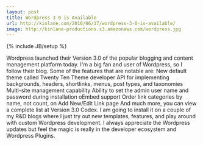 ```yaml
---
layout: post
title: Wordpress 3 0 is Available
url: http://kinlane.com/2010/06/17/wordpress-3-0-is-available/
image: http://kinlane-productions.s3.amazonaws.com/wordpress.jpg
---
```

{% include JB/setup %}
<p>
     Wordpress launched their Version 3.0 of the popular blogging and content management platform today. I'm a big fan and user of Wordpress, so I follow their blog. Some of the features that are notable are: New default theme called Twenty Ten Theme developer API for implementing backgrounds, headers, shortlinks, menus, post types, and taxonomies Multi-site management capability Ability to set the admin user name and password during installation oEmbed support Order link categories by name, not count, on Add New/Edit Link page And much more, you can view a complete list at Version 3.0 Codex. I am going to install it on a couple of my R&amp;D blogs where I just try out new templates, features, and play around with custom Wordpress development. I always appreciate the Wordpress updates but feel the magic is really in the developer ecosystem and Wordpress Plugins.
</p>
